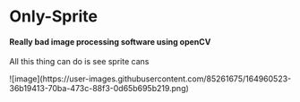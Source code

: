 # Only-Sprite

#### Really bad image processing software using openCV
<p> 
All this thing can do is see sprite cans
</p>
![image](https://user-images.githubusercontent.com/85261675/164960523-36b19413-70ba-473c-88f3-0d65b695b219.png)
